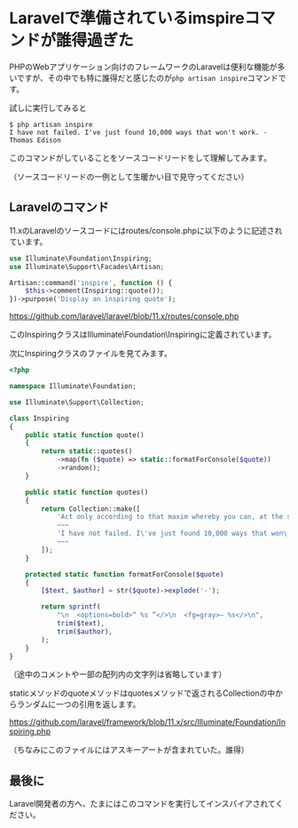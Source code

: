 # Laravelで準備されているimspireコマンドが誰得過ぎた

PHPのWebアプリケーション向けのフレームワークのLaravelは便利な機能が多いですが、その中でも特に誰得だと感じたのが`php artisan inspire`コマンドです。

試しに実行してみると

```shell
$ php artisan inspire
I have not failed. I've just found 10,000 ways that won't work. - Thomas Edison
```

このコマンドがしていることをソースコードリードをして理解してみます。

（ソースコードリードの一例として生暖かい目で見守ってください）

## Laravelのコマンド

11.xのLaravelのソースコードにはroutes/console.phpに以下のように記述されています。

```php
use Illuminate\Foundation\Inspiring;
use Illuminate\Support\Facades\Artisan;

Artisan::command('inspire', function () {
    $this->comment(Inspiring::quote());
})->purpose('Display an inspiring quote');
```

https://github.com/laravel/laravel/blob/11.x/routes/console.php


このInspiringクラスはIlluminate\Foundation\Inspiringに定義されています。

次にInspiringクラスのファイルを見てみます。

```php
<?php

namespace Illuminate\Foundation;

use Illuminate\Support\Collection;

class Inspiring
{
    public static function quote()
    {
        return static::quotes()
            ->map(fn ($quote) => static::formatForConsole($quote))
            ->random();
    }

    public static function quotes()
    {
        return Collection::make([
            'Act only according to that maxim whereby you can, at the same time, will that it should become a universal law. - Immanuel Kant',
            ~~~
            'I have not failed. I\'ve just found 10,000 ways that won\'t work. - Thomas Edison',
            ~~~
        ]);
    }

    protected static function formatForConsole($quote)
    {
        [$text, $author] = str($quote)->explode('-');

        return sprintf(
            "\n  <options=bold>“ %s ”</>\n  <fg=gray>— %s</>\n",
            trim($text),
            trim($author),
        );
    }
}
```
（途中のコメントや一部の配列内の文字列は省略しています）

staticメソッドのquoteメソッドはquotesメソッドで返されるCollectionの中からランダムに一つの引用を返します。

https://github.com/laravel/framework/blob/11.x/src/Illuminate/Foundation/Inspiring.php

（ちなみにこのファイルにはアスキーアートが含まれていた。誰得）

## 最後に

Laravel開発者の方へ、たまにはこのコマンドを実行してインスパイアされてください。
